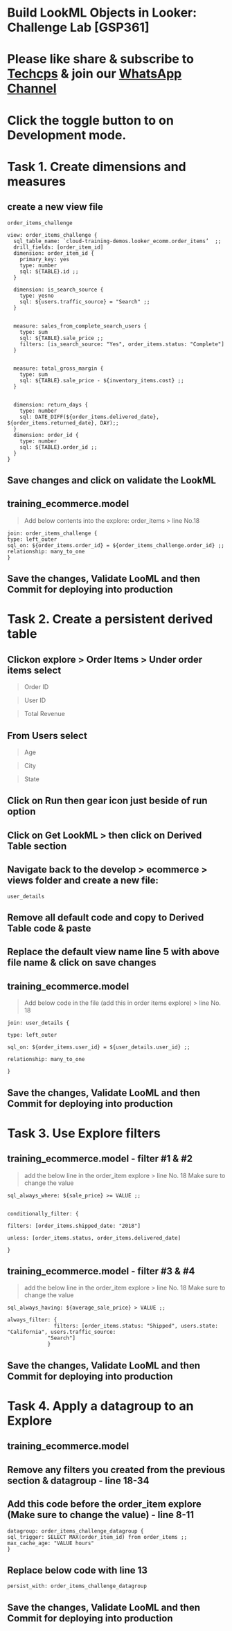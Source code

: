 
# Build LookML Objects in Looker: Challenge Lab [GSP361]

# Please like share & subscribe to [Techcps](https://www.youtube.com/@techcps) & join our [WhatsApp Channel](https://whatsapp.com/channel/0029Va9nne147XeIFkXYv71A)

# Click the toggle button to on Development mode.

# Task 1. Create dimensions and measures

## create a new view file
``` 
order_items_challenge
```
```
view: order_items_challenge {
  sql_table_name: `cloud-training-demos.looker_ecomm.order_items’  ;;
  drill_fields: [order_item_id]
  dimension: order_item_id {
    primary_key: yes
    type: number
    sql: ${TABLE}.id ;;
  }
  
  dimension: is_search_source {
    type: yesno
    sql: ${users.traffic_source} = "Search" ;;
  }
  
  
  measure: sales_from_complete_search_users {
    type: sum
    sql: ${TABLE}.sale_price ;;
    filters: [is_search_source: "Yes", order_items.status: "Complete"]
  }
  
  
  measure: total_gross_margin {
    type: sum
    sql: ${TABLE}.sale_price - ${inventory_items.cost} ;;
  }
  
  
  dimension: return_days {
    type: number
    sql: DATE_DIFF(${order_items.delivered_date}, ${order_items.returned_date}, DAY);;
  }
  dimension: order_id {
    type: number
    sql: ${TABLE}.order_id ;;
  }
}
```
## Save changes and click on validate the LookML

## training_ecommerce.model
> Add below contents into the explore: order_items > line No.18

```
join: order_items_challenge {
type: left_outer
sql_on: ${order_items.order_id} = ${order_items_challenge.order_id} ;;
relationship: many_to_one
}
```
## Save the changes, Validate LooML and then Commit for deploying into production

# Task 2. Create a persistent derived table
## Clickon explore > Order Items > Under order items select
> Order ID

> User ID

> Total Revenue

## From Users select
> Age

> City

> State

## Click on Run then gear icon just beside of run option
## Click on Get LookML > then click on Derived Table section
## Navigate back to the develop > ecommerce > views folder and create a new file:
```
user_details
```
## Remove all default code and copy to Derived Table code & paste
## Replace the default view name line 5 with above file name & click on save changes

## training_ecommerce.model
> Add below code in the file (add this in order items explore) > line No. 18 
```
join: user_details {
 
type: left_outer
 
sql_on: ${order_items.user_id} = ${user_details.user_id} ;;
 
relationship: many_to_one
 
}
```
## Save the changes, Validate LooML and then Commit for deploying into production

# Task 3. Use Explore filters
## training_ecommerce.model - filter #1 & #2 
> add the below line in the order_item explore > line No. 18
> Make sure to change the value

```
sql_always_where: ${sale_price} >= VALUE ;;
 
 
conditionally_filter: {
 
filters: [order_items.shipped_date: "2018"]
 
unless: [order_items.status, order_items.delivered_date]
 
}
```

## training_ecommerce.model - filter #3 & #4
> add the below line in the order_item explore > line No. 18
> Make sure to change the value

```
sql_always_having: ${average_sale_price} > VALUE ;;
 
always_filter: {
               filters: [order_items.status: "Shipped", users.state: "California", users.traffic_source:   
             "Search"]
             }

```
## Save the changes, Validate LooML and then Commit for deploying into production

# Task 4. Apply a datagroup to an Explore

## training_ecommerce.model
## Remove any filters you created from the previous section & datagroup - line 18-34
## Add this code before the order_item explore (Make sure to change the value) - line 8-11

```
datagroup: order_items_challenge_datagroup {
sql_trigger: SELECT MAX(order_item_id) from order_items ;;
max_cache_age: "VALUE hours"
}
```
## Replace below code with line 13
```
persist_with: order_items_challenge_datagroup
```
## Save the changes, Validate LooML and then Commit for deploying into production



